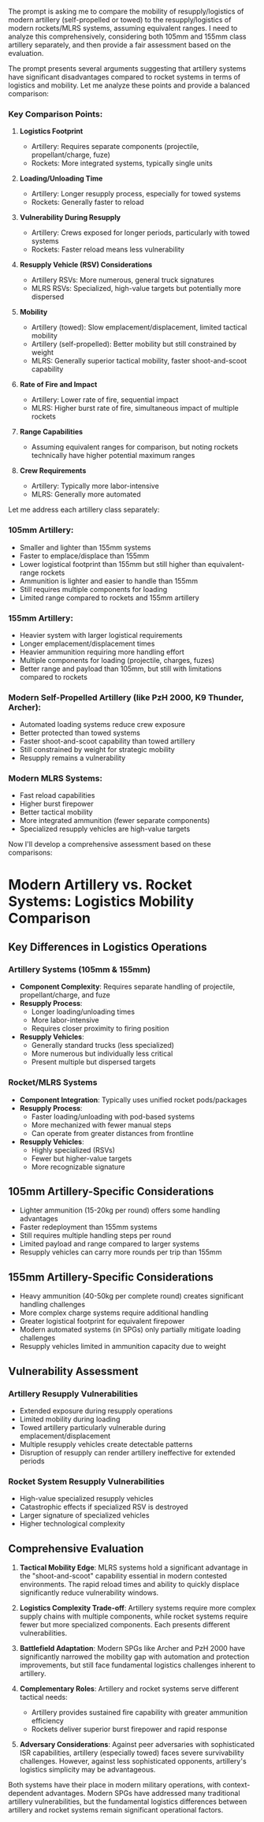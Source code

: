 <think>The prompt is asking me to compare the mobility of resupply/logistics of modern artillery (self-propelled or towed) to the resupply/logistics of modern rockets/MLRS systems, assuming equivalent ranges. I need to analyze this comprehensively, considering both 105mm and 155mm class artillery separately, and then provide a fair assessment based on the evaluation.

The prompt presents several arguments suggesting that artillery systems have significant disadvantages compared to rocket systems in terms of logistics and mobility. Let me analyze these points and provide a balanced comparison:

### Key Comparison Points:

1. **Logistics Footprint**
   - Artillery: Requires separate components (projectile, propellant/charge, fuze)
   - Rockets: More integrated systems, typically single units

2. **Loading/Unloading Time**
   - Artillery: Longer resupply process, especially for towed systems
   - Rockets: Generally faster to reload

3. **Vulnerability During Resupply**
   - Artillery: Crews exposed for longer periods, particularly with towed systems
   - Rockets: Faster reload means less vulnerability

4. **Resupply Vehicle (RSV) Considerations**
   - Artillery RSVs: More numerous, general truck signatures
   - MLRS RSVs: Specialized, high-value targets but potentially more dispersed

5. **Mobility**
   - Artillery (towed): Slow emplacement/displacement, limited tactical mobility
   - Artillery (self-propelled): Better mobility but still constrained by weight
   - MLRS: Generally superior tactical mobility, faster shoot-and-scoot capability

6. **Rate of Fire and Impact**
   - Artillery: Lower rate of fire, sequential impact
   - MLRS: Higher burst rate of fire, simultaneous impact of multiple rockets

7. **Range Capabilities**
   - Assuming equivalent ranges for comparison, but noting rockets technically have higher potential maximum ranges

8. **Crew Requirements**
   - Artillery: Typically more labor-intensive
   - MLRS: Generally more automated

Let me address each artillery class separately:

### 105mm Artillery:
- Smaller and lighter than 155mm systems
- Faster to emplace/displace than 155mm
- Lower logistical footprint than 155mm but still higher than equivalent-range rockets
- Ammunition is lighter and easier to handle than 155mm
- Still requires multiple components for loading
- Limited range compared to rockets and 155mm artillery

### 155mm Artillery:
- Heavier system with larger logistical requirements
- Longer emplacement/displacement times
- Heavier ammunition requiring more handling effort
- Multiple components for loading (projectile, charges, fuzes)
- Better range and payload than 105mm, but still with limitations compared to rockets

### Modern Self-Propelled Artillery (like PzH 2000, K9 Thunder, Archer):
- Automated loading systems reduce crew exposure
- Better protected than towed systems
- Faster shoot-and-scoot capability than towed artillery
- Still constrained by weight for strategic mobility
- Resupply remains a vulnerability

### Modern MLRS Systems:
- Fast reload capabilities
- Higher burst firepower
- Better tactical mobility
- More integrated ammunition (fewer separate components)
- Specialized resupply vehicles are high-value targets

Now I'll develop a comprehensive assessment based on these comparisons:</think>



# Modern Artillery vs. Rocket Systems: Logistics Mobility Comparison

## Key Differences in Logistics Operations

### Artillery Systems (105mm & 155mm)

- **Component Complexity**: Requires separate handling of projectile, propellant/charge, and fuze
- **Resupply Process**: 
  - Longer loading/unloading times
  - More labor-intensive
  - Requires closer proximity to firing position
- **Resupply Vehicles**:
  - Generally standard trucks (less specialized)
  - More numerous but individually less critical
  - Present multiple but dispersed targets

### Rocket/MLRS Systems

- **Component Integration**: Typically uses unified rocket pods/packages
- **Resupply Process**:
  - Faster loading/unloading with pod-based systems
  - More mechanized with fewer manual steps
  - Can operate from greater distances from frontline
- **Resupply Vehicles**:
  - Highly specialized (RSVs)
  - Fewer but higher-value targets
  - More recognizable signature

## 105mm Artillery-Specific Considerations

- Lighter ammunition (15-20kg per round) offers some handling advantages
- Faster redeployment than 155mm systems
- Still requires multiple handling steps per round
- Limited payload and range compared to larger systems
- Resupply vehicles can carry more rounds per trip than 155mm

## 155mm Artillery-Specific Considerations

- Heavy ammunition (40-50kg per complete round) creates significant handling challenges
- More complex charge systems require additional handling
- Greater logistical footprint for equivalent firepower
- Modern automated systems (in SPGs) only partially mitigate loading challenges
- Resupply vehicles limited in ammunition capacity due to weight

## Vulnerability Assessment

### Artillery Resupply Vulnerabilities
- Extended exposure during resupply operations
- Limited mobility during loading
- Towed artillery particularly vulnerable during emplacement/displacement
- Multiple resupply vehicles create detectable patterns
- Disruption of resupply can render artillery ineffective for extended periods

### Rocket System Resupply Vulnerabilities
- High-value specialized resupply vehicles
- Catastrophic effects if specialized RSV is destroyed
- Larger signature of specialized vehicles
- Higher technological complexity

## Comprehensive Evaluation

1. **Tactical Mobility Edge**: MLRS systems hold a significant advantage in the "shoot-and-scoot" capability essential in modern contested environments. The rapid reload times and ability to quickly displace significantly reduce vulnerability windows.

2. **Logistics Complexity Trade-off**: Artillery systems require more complex supply chains with multiple components, while rocket systems require fewer but more specialized components. Each presents different vulnerabilities.

3. **Battlefield Adaptation**: Modern SPGs like Archer and PzH 2000 have significantly narrowed the mobility gap with automation and protection improvements, but still face fundamental logistics challenges inherent to artillery.

4. **Complementary Roles**: Artillery and rocket systems serve different tactical needs:
   - Artillery provides sustained fire capability with greater ammunition efficiency
   - Rockets deliver superior burst firepower and rapid response

5. **Adversary Considerations**: Against peer adversaries with sophisticated ISR capabilities, artillery (especially towed) faces severe survivability challenges. However, against less sophisticated opponents, artillery's logistics simplicity may be advantageous.

Both systems have their place in modern military operations, with context-dependent advantages. Modern SPGs have addressed many traditional artillery vulnerabilities, but the fundamental logistics differences between artillery and rocket systems remain significant operational factors.